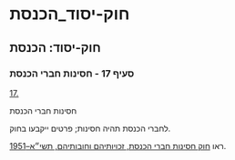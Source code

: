 # חוק-יסוד_הכנסת

## חוק-יסוד: הכנסת

### סעיף 17 - חסינות חברי הכנסת

[17.](https://he.wikisource.org/wiki/חוק-יסוד:_הכנסת#s_yp_17)

חסינות חברי הכנסת

לחברי הכנסת תהיה חסינות; פרטים ייקבעו בחוק.

ראו [חוק חסינות חברי הכנסת, זכויותיהם וחובותיהם, תשי״א–1951](https://he.wikisource.org/wiki/חוק_חסינות_חברי_הכנסת,_זכויותיהם_וחובותיהם "חוק חסינות חברי הכנסת, זכויותיהם וחובותיהם").